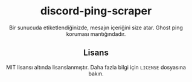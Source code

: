 <div align="center">
  <h1>discord-ping-scraper</h1>
  <p>Bir sunucuda etiketlendiğinizde, mesajın içeriğini size atar. Ghost ping koruması mantığındadır.</p>
  <h2>Lisans</h2>
  <p>MIT lisansı altında lisanslanmıştır. Daha fazla bilgi için <code>LICENSE</code> dosyasına bakın.</p>
</div>

